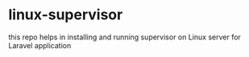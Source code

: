 # linux-supervisor
this repo helps in installing and running supervisor on Linux server for Laravel application
